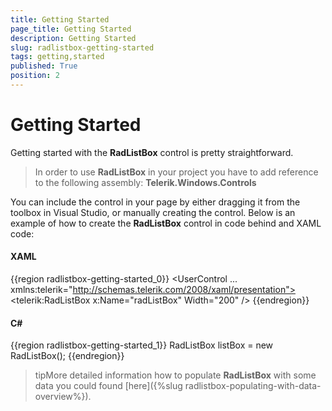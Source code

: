```yaml
---
title: Getting Started
page_title: Getting Started
description: Getting Started
slug: radlistbox-getting-started
tags: getting,started
published: True
position: 2
---
```


# Getting Started

Getting started with the __RadListBox__ control is pretty straightforward.

>In order to use __RadListBox__ in your project you have to add reference to the following assembly:
>__Telerik.Windows.Controls__

You can include the control in your page by either dragging it from the toolbox in Visual Studio, or manually creating the control. Below is an example of how to create the __RadListBox__ control in code behind and XAML code:

#### __XAML__

{{region radlistbox-getting-started_0}}
	<UserControl
	    ... 
	    xmlns:telerik="http://schemas.telerik.com/2008/xaml/presentation">
	    <Grid x:Name="LayoutRoot" Background="White">
	        <StackPanel>
	            <telerik:RadListBox x:Name="radListBox" Width="200" />
	        </StackPanel>
	    </Grid>
	</UserControl>
{{endregion}}

#### __C#__

{{region radlistbox-getting-started_1}}
	RadListBox listBox = new RadListBox();
{{endregion}}

>tipMore detailed information how to populate __RadListBox__ with some data you could found [here]({%slug radlistbox-populating-with-data-overview%}).